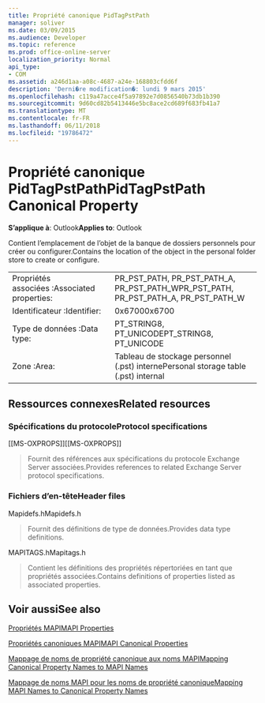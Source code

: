 ```yaml
---
title: Propriété canonique PidTagPstPath
manager: soliver
ms.date: 03/09/2015
ms.audience: Developer
ms.topic: reference
ms.prod: office-online-server
localization_priority: Normal
api_type:
- COM
ms.assetid: a246d1aa-a08c-4687-a24e-168803cfdd6f
description: 'Derni�re modification�: lundi 9 mars 2015'
ms.openlocfilehash: c119a47acce4f5a97892e7d0856540b73db1b390
ms.sourcegitcommit: 9d60cd82b5413446e5bc8ace2cd689f683fb41a7
ms.translationtype: MT
ms.contentlocale: fr-FR
ms.lasthandoff: 06/11/2018
ms.locfileid: "19786472"
---
```

# <a name="pidtagpstpath-canonical-property"></a><span data-ttu-id="32c4b-103">Propriété canonique PidTagPstPath</span><span class="sxs-lookup"><span data-stu-id="32c4b-103">PidTagPstPath Canonical Property</span></span>

  
  
<span data-ttu-id="32c4b-104">**S’applique à**: Outlook</span><span class="sxs-lookup"><span data-stu-id="32c4b-104">**Applies to**: Outlook</span></span> 
  
<span data-ttu-id="32c4b-105">Contient l’emplacement de l’objet de la banque de dossiers personnels pour créer ou configurer.</span><span class="sxs-lookup"><span data-stu-id="32c4b-105">Contains the location of the object in the personal folder store to create or configure.</span></span>
  
|||
|:-----|:-----|
|<span data-ttu-id="32c4b-106">Propriétés associées :</span><span class="sxs-lookup"><span data-stu-id="32c4b-106">Associated properties:</span></span>  <br/> |<span data-ttu-id="32c4b-107">PR_PST_PATH, PR_PST_PATH_A, PR_PST_PATH_W</span><span class="sxs-lookup"><span data-stu-id="32c4b-107">PR_PST_PATH, PR_PST_PATH_A, PR_PST_PATH_W</span></span>  <br/> |
|<span data-ttu-id="32c4b-108">Identificateur :</span><span class="sxs-lookup"><span data-stu-id="32c4b-108">Identifier:</span></span>  <br/> |<span data-ttu-id="32c4b-109">0x6700</span><span class="sxs-lookup"><span data-stu-id="32c4b-109">0x6700</span></span>  <br/> |
|<span data-ttu-id="32c4b-110">Type de données :</span><span class="sxs-lookup"><span data-stu-id="32c4b-110">Data type:</span></span>  <br/> |<span data-ttu-id="32c4b-111">PT_STRING8, PT_UNICODE</span><span class="sxs-lookup"><span data-stu-id="32c4b-111">PT_STRING8, PT_UNICODE</span></span>  <br/> |
|<span data-ttu-id="32c4b-112">Zone :</span><span class="sxs-lookup"><span data-stu-id="32c4b-112">Area:</span></span>  <br/> |<span data-ttu-id="32c4b-113">Tableau de stockage personnel (.pst) interne</span><span class="sxs-lookup"><span data-stu-id="32c4b-113">Personal storage table (.pst) internal</span></span>  <br/> |
   
## <a name="related-resources"></a><span data-ttu-id="32c4b-114">Ressources connexes</span><span class="sxs-lookup"><span data-stu-id="32c4b-114">Related resources</span></span>

### <a name="protocol-specifications"></a><span data-ttu-id="32c4b-115">Spécifications du protocole</span><span class="sxs-lookup"><span data-stu-id="32c4b-115">Protocol specifications</span></span>

<span data-ttu-id="32c4b-116">[[MS-OXPROPS]]</span><span class="sxs-lookup"><span data-stu-id="32c4b-116">[[MS-OXPROPS]]</span></span> 
  
> <span data-ttu-id="32c4b-117">Fournit des références aux spécifications du protocole Exchange Server associées.</span><span class="sxs-lookup"><span data-stu-id="32c4b-117">Provides references to related Exchange Server protocol specifications.</span></span>
    
### <a name="header-files"></a><span data-ttu-id="32c4b-118">Fichiers d’en-tête</span><span class="sxs-lookup"><span data-stu-id="32c4b-118">Header files</span></span>

<span data-ttu-id="32c4b-119">Mapidefs.h</span><span class="sxs-lookup"><span data-stu-id="32c4b-119">Mapidefs.h</span></span>
  
> <span data-ttu-id="32c4b-120">Fournit des définitions de type de données.</span><span class="sxs-lookup"><span data-stu-id="32c4b-120">Provides data type definitions.</span></span>
    
<span data-ttu-id="32c4b-121">MAPITAGS.h</span><span class="sxs-lookup"><span data-stu-id="32c4b-121">Mapitags.h</span></span>
  
> <span data-ttu-id="32c4b-122">Contient les définitions des propriétés répertoriées en tant que propriétés associées.</span><span class="sxs-lookup"><span data-stu-id="32c4b-122">Contains definitions of properties listed as associated properties.</span></span>
    
## <a name="see-also"></a><span data-ttu-id="32c4b-123">Voir aussi</span><span class="sxs-lookup"><span data-stu-id="32c4b-123">See also</span></span>



[<span data-ttu-id="32c4b-124">Propriétés MAPI</span><span class="sxs-lookup"><span data-stu-id="32c4b-124">MAPI Properties</span></span>](mapi-properties.md)
  
[<span data-ttu-id="32c4b-125">Propriétés canoniques MAPI</span><span class="sxs-lookup"><span data-stu-id="32c4b-125">MAPI Canonical Properties</span></span>](mapi-canonical-properties.md)
  
[<span data-ttu-id="32c4b-126">Mappage de noms de propriété canonique aux noms MAPI</span><span class="sxs-lookup"><span data-stu-id="32c4b-126">Mapping Canonical Property Names to MAPI Names</span></span>](mapping-canonical-property-names-to-mapi-names.md)
  
[<span data-ttu-id="32c4b-127">Mappage de noms MAPI pour les noms de propriété canonique</span><span class="sxs-lookup"><span data-stu-id="32c4b-127">Mapping MAPI Names to Canonical Property Names</span></span>](mapping-mapi-names-to-canonical-property-names.md)

